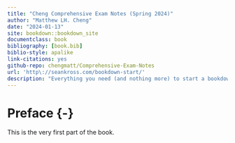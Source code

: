 ```yaml
--- 
title: "Cheng Comprehensive Exam Notes (Spring 2024)"
author: "Matthew LH. Cheng"
date: "2024-01-13"
site: bookdown::bookdown_site
documentclass: book
bibliography: [book.bib]
biblio-style: apalike
link-citations: yes
github-repo: chengmatt/Comprehensive-Exam-Notes
url: 'http\://seankross.com/bookdown-start/'
description: "Everything you need (and nothing more) to start a bookdown book."
---
```


# Preface {-}

This is the very first part of the book.
